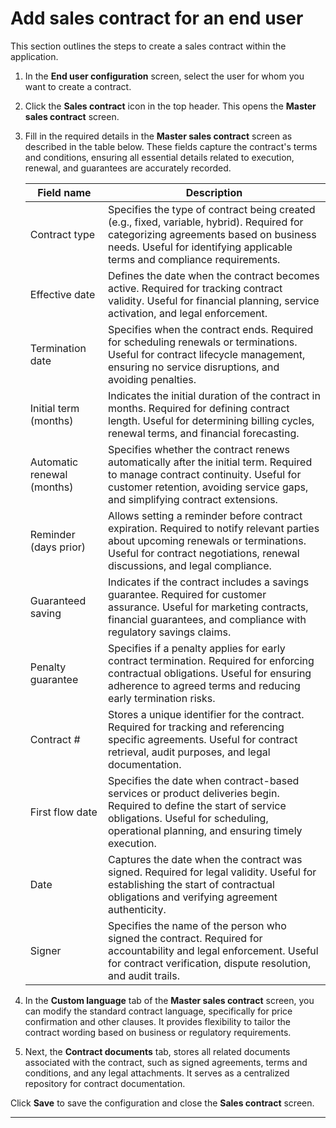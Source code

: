 # Add sales contract for an end user

This section outlines the steps to create a sales contract within the application.  

1. In the **End user configuration** screen, select the user for whom you want to create a contract.  
2. Click the **Sales contract** icon in the top header. This opens the **Master sales contract** screen.  
3. Fill in the required details in the **Master sales contract** screen as described in the table below. These fields capture the contract's terms and conditions, ensuring all essential details related to execution, renewal, and guarantees are accurately recorded.  

    | Field name | Description |
    |------------|------------|
    | Contract type | Specifies the type of contract being created (e.g., fixed, variable, hybrid). Required for categorizing agreements based on business needs. Useful for identifying applicable terms and compliance requirements. |
    | Effective date | Defines the date when the contract becomes active. Required for tracking contract validity. Useful for financial planning, service activation, and legal enforcement. |
    | Termination date | Specifies when the contract ends. Required for scheduling renewals or terminations. Useful for contract lifecycle management, ensuring no service disruptions, and avoiding penalties. |
    | Initial term (months) | Indicates the initial duration of the contract in months. Required for defining contract length. Useful for determining billing cycles, renewal terms, and financial forecasting. |
    | Automatic renewal (months) | Specifies whether the contract renews automatically after the initial term. Required to manage contract continuity. Useful for customer retention, avoiding service gaps, and simplifying contract extensions. |
    | Reminder (days prior) | Allows setting a reminder before contract expiration. Required to notify relevant parties about upcoming renewals or terminations. Useful for contract negotiations, renewal discussions, and legal compliance. |
    | Guaranteed saving | Indicates if the contract includes a savings guarantee. Required for customer assurance. Useful for marketing contracts, financial guarantees, and compliance with regulatory savings claims. |
    | Penalty guarantee | Specifies if a penalty applies for early contract termination. Required for enforcing contractual obligations. Useful for ensuring adherence to agreed terms and reducing early termination risks. |
    | Contract # | Stores a unique identifier for the contract. Required for tracking and referencing specific agreements. Useful for contract retrieval, audit purposes, and legal documentation. |
    | First flow date | Specifies the date when contract-based services or product deliveries begin. Required to define the start of service obligations. Useful for scheduling, operational planning, and ensuring timely execution. |
    | Date | Captures the date when the contract was signed. Required for legal validity. Useful for establishing the start of contractual obligations and verifying agreement authenticity. |
    | Signer | Specifies the name of the person who signed the contract. Required for accountability and legal enforcement. Useful for contract verification, dispute resolution, and audit trails. |


4. In the **Custom language** tab of the **Master sales contract** screen, you can modify the standard contract language, specifically for price confirmation and other clauses. It provides flexibility to tailor the contract wording based on business or regulatory requirements.

5. Next, the **Contract documents** tab, stores all related documents associated with the contract, such as signed agreements, terms and conditions, and any legal attachments. It serves as a centralized repository for contract documentation.

Click **Save** to save the configuration and close the **Sales contract** screen.

---